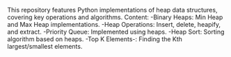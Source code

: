 This repository features Python implementations of heap data structures, covering key operations and algorithms.
Content:
-Binary Heaps: Min Heap and Max Heap implementations.
-Heap Operations: Insert, delete, heapify, and extract.
-Priority Queue: Implemented using heaps.
-Heap Sort: Sorting algorithm based on heaps.
-Top K Elements-: Finding the Kth largest/smallest elements.
